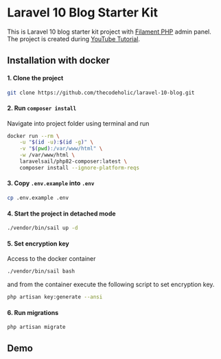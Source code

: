 # Laravel 10 Blog Starter Kit
This is Laravel 10 blog starter kit project with [Filament PHP](https://filamentphp.com/) admin panel. The project is created during [YouTube Tutorial](https://youtu.be/iVThaG_sAt0).

## Installation with docker

#### 1. Clone the project
```bash
git clone https://github.com/thecodeholic/laravel-10-blog.git
```

#### 2. Run `composer install`
Navigate into project folder using terminal and run

```bash
docker run --rm \
    -u "$(id -u):$(id -g)" \
    -v "$(pwd):/var/www/html" \
    -w /var/www/html \
    laravelsail/php82-composer:latest \
    composer install --ignore-platform-reqs
```

#### 3. Copy `.env.example` into `.env`

```bash
cp .env.example .env
```

#### 4. Start the project in detached mode

```bash
./vendor/bin/sail up -d
```

#### 5. Set encryption key
Access to the docker container
```bash
./vendor/bin/sail bash
```

and from the container execute the following script to set encryption key.
```bash
php artisan key:generate --ansi
```

#### 6. Run migrations

```bash
php artisan migrate
```

## Demo
